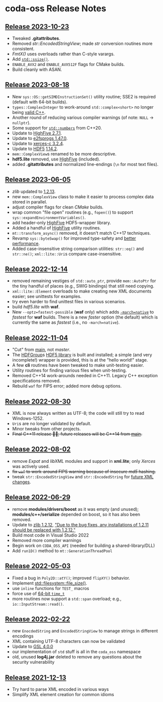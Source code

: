 ﻿# coda-oss Release Notes

## [Release 2023-10-23](https://github.com/mdaus/coda-oss/releases/tag/2023-10-23)
* Tweaked **.gitattributes**.
* Removed *str::EncodedStringView*; made *str* conversion routines more consistent.
* *FmtX()* uses overloads rather than C-style varargs.
* Add [`std::ssize()`](https://en.cppreference.com/w/cpp/iterator/size).
* `ENABLE_AVX2` and `ENABLE_AVX512F` flags for CMake builds.
* Build cleanly with ASAN.

## [Release 2023-08-18](https://github.com/mdaus/coda-oss/releases/tag/2023-08-18)
* New `sys::OS::getSIMDInstructionSet()` utility routine; SSE2 is required (default with 64-bit builds).
* `types::ComplexInteger` to work-around `std::complex<short>` no longer being [valid C++](https://en.cppreference.com/w/cpp/numeric/complex).
* Another round of reducing various compiler warnings (of note: `NULL` -> `nullptr`).
* Some support for [`std::numbers`](https://en.cppreference.com/w/cpp/header/numbers) from C++20.
* Update to [HighFive 2.7.1](https://github.com/BlueBrain/HighFive/releases/tag/v2.7.1).
* Update to [e2fsprogs 1.47.0](https://e2fsprogs.sourceforge.net/e2fsprogs-release.html#1.47.0).
* Update to [xerces-c 3.2.4](https://issues.apache.org/jira/secure/ReleaseNote.jspa?version=12350542&styleName=Text&projectId=10510).
* Update to [HDF5](https://www.hdfgroup.org/) [1.14.2](https://github.com/HDFGroup/hdf5/releases/tag/hdf5-1_14_2).
* `mem::ComplexView`s renamed to be more descriptive.
* **hdf5.lite** removed, use [HighFive](https://github.com/BlueBrain/HighFive/) (included).
* added **.gitattributes** and normalized line-endings (`\n` for most text files).

## [Release 2023-06-05](https://github.com/mdaus/coda-oss/releases/tag/2023-06-05)
* *zlib* updated to [1.2.13](https://github.com/madler/zlib/releases/tag/v1.2.13).
* new `mem::ComplexView` class to make it easier to process complex data stored in parallel. 
* adjust compiler flags for clean *CMake* builds.
* wrap common "file open" routines (e.g., `fopen()`) to support `sys::expandEnvironmentVariables()`.
* add header-only [HighFive](https://github.com/BlueBrain/HighFive) HDF5-wrapper library.
* Added a handful of [HighFive](https://github.com/BlueBrain/HighFive) utility routines.
* `mt::transform_async()` removed, it doesn't match C++17 techniques.
* Revamp `sys::byteSwap()` for improved type-safety and
  [better performance](https://devblogs.microsoft.com/cppblog/a-tour-of-4-msvc-backend-improvements/).
 * Added case-insensitive string comparison utilities: `str::eq()` and `str::ne()`;
   `xml::lite::Uri`s compare case-insensitive.

## [Release 2022-12-14](https://github.com/mdaus/coda-oss/releases/tag/2022-12-14)
* removed remaining vestiges of `std::auto_ptr`, provide `mem::AutoPtr` for the tiny handful of
  places (e.g., SWIG bindings) that still need copying.
* `xml::lite::Element` overloads to make creating new XML documents easier; see unittests for examples.
* try even harder to find unittest files in various scenarios.
* build *hdf5.lite* with **waf**.
* New `--optz=fastest-possible` (**waf** only) which adds
  [`-march=native`](https://gcc.gnu.org/onlinedocs/gcc-12.2.0/gcc/x86-Options.html#x86-Options)
  to *fastest* for **waf** builds.  There is a new *faster* option (the default) which is currently
  the same as *fastest* (i.e., no `-march=native`).

## [Release 2022-11-04](https://github.com/mdaus/coda-oss/releases/tag/2022-11-04)
* "Cut" from [main](https://github.com/mdaus/coda-oss/tree/main), not *master*.
* The [HDFGroup](https://hdfgroup.org/)s [HDF5 library](https://github.com/HDFGroup/hdf5) is built
   and installed; a simple (and very incomplete!) wrapper is provided, this is at the "hello world!" stage.
* A few **cli** routines have been tweaked to make unit-testing easier.
* Utility routines for finding various files when unit-testing.
* Removed C++14 work-arounds needed in C++11. Legacy C++ exception specifications removed.
* Rebuild `waf` for FIPS error; added more debug options.
 
## [Release 2022-08-30](https://github.com/mdaus/coda-oss/releases/tag/2022-08-30)
* XML is now always written as UTF-8; the code will still try to read Windows-1252.
* `Uri`s are no longer validated by default.
* Minor tweaks from other projects.
* ~~Final C++11 release 🤞🏻; future releases will be C++14 from [main](https://github.com/mdaus/coda-oss/tree/main).~~

## [Release 2022-08-02](https://github.com/mdaus/coda-oss/releases/tag/2022-08-02)
* remove *Expat* and *libXML* modules and support in **xml.lite**; only *Xerces* was actively used.
* ~~fix `waf` to work-around FIPS warning because of insecure *md5* hashing.~~
* tweak `str::EncodedStringView` and `str::EncodedString` for
  [future XML changes](https://github.com/mdaus/coda-oss/tree/feature/always-write-xml-as-utf8).

## [Release 2022-06-29](https://github.com/mdaus/coda-oss/releases/tag/2022-06-29)
* remove **modules/drivers/boost** as it was empty (and unused);
  **modules/c++/serialize** depended on boost, so it has also been removed.
* Update to [zlib 1.2.12](https://www.zlib.net/zlib-1.2.12.tar.gz),
  ["Due to the bug fixes, any installations of 1.2.11 should be replaced with 1.2.12."](https://www.zlib.net/)
* Build most code in Visual Studio 2022
* Removed more compiler warnings
* Begin work on `CODA_OSS_API` (needed for building a shared-library/DLL)
* Add `run1D()` method to `mt::GenerationThreadPool` 

## [Release 2022-05-03](https://github.com/mdaus/coda-oss/releases/tag/2022-05-03)
* Fixed a bug in `Poly2D::atY()`; improved `flipXY()` behavior.
* Implement [std::filesystem::file_size()](https://en.cppreference.com/w/cpp/filesystem/file_size).
* use `inline` functions for `TEST_` macros
* force use of [64-bit `time_t`](https://en.wikipedia.org/wiki/Year_2038_problem)
* more routines now support a `std::span` overload; e.g., `io::InputStream::read()`.

## [Release 2022-02-22](https://github.com/mdaus/coda-oss/releases/tag/2022-02-22)
* new `EnocdedString` and `EncodedStringView` to manage strings in different encodings
* XML containing UTF-8 characters can now be validated
* Update to [GSL 4.0.0](https://github.com/microsoft/GSL/releases/tag/v4.0.0)
* our implementation of `std` stuff is all in the `coda_oss` namespace
* old, unused **log4j.jar** deleted to remove any questions about the security vulnerability

## [Release 2021-12-13](https://github.com/mdaus/coda-oss/releases/tag/2021-12-13)
* Try hard to parse XML encoded in various ways
* Simplify XML element creation for common idioms
